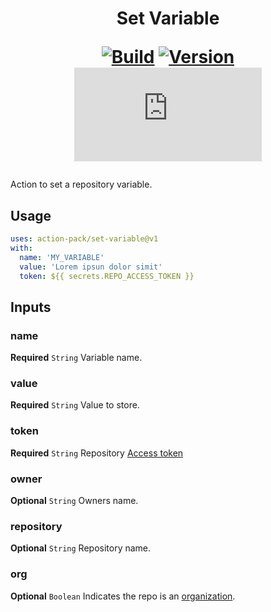 <h1 align="center">Set Variable<br />
<div align="center">
  
  [![Build](https://github.com/action-pack/set-variable/actions/workflows/build.yml/badge.svg)](https://github.com/action-pack/set-variable/)
  [![Version](https://img.shields.io/github/v/tag/action-pack/set-variable?label=version&sort=semver&color=066da5)](https://github.com/marketplace/actions/set-repository-variable)
  [![Size](https://img.shields.io/github/size/action-pack/set-variable/dist/index.js?branch=release/v1.06&label=size&color=066da5)](https://github.com/action-pack/set-variable/)
  
</div></h1>

Action to set a repository variable.

## Usage

```YAML
uses: action-pack/set-variable@v1
with:
  name: 'MY_VARIABLE'
  value: 'Lorem ipsun dolor simit'
  token: ${{ secrets.REPO_ACCESS_TOKEN }}
```

## Inputs

### name

**Required** `String` Variable name.

### value

**Required** `String` Value to store.

### token

**Required** `String` Repository [Access token](https://docs.github.com/en/github/authenticating-to-github/creating-a-personal-access-token)

### owner

**Optional** `String` Owners name.

### repository

**Optional** `String` Repository name.

### org

**Optional** `Boolean` Indicates the repo is an [organization](https://docs.github.com/en/github/setting-up-and-managing-organizations-and-teams/about-organizations).
